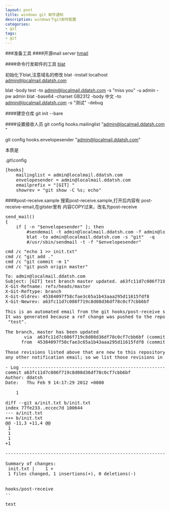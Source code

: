 ```yaml
---
layout: post
title: windows git 邮件通知
description: windows下git邮件配置
categories:
- git
tags:
- git
---
```

###准备工具
####开源mail server
[hmail](http://www.hmailserver.com/)

####命令行发邮件的工具
[blat](http://www.blat.net/examples)

初始化下blat,注意域名的修改
blat -install localhost admin@localmail.ddatsh.com

blat -body test -to admin@localmail.ddatsh.com -s "miss you" -u admin -pw admin
blat  -base64  -charset GB2312 -body 中文 -to admin@localmail.ddatsh.com -s "测试" -debug


####建空仓库
git init --bare

####设置接收人员
git config hooks.mailinglist "admin@localmail.ddatsh.com "

git config hooks.envelopesender "admin@localmail.ddatsh.com"

本质是

.git\config
<pre>
[hooks]
    mailinglist = admin@localmail.ddatsh.com
    envelopesender = admin@localmail.ddatsh.com
    emailprefix = "[GIT] "
    showrev = "git show -C %s; echo"
</pre>
####post-receive.sample
搜索post-receive.sample,打开后内容有
post-receive-email,在gitster里有
内容COPY过来，改名为post-receive
<pre class="prettyprint">
send_mail()
{
    if [ -n "$envelopesender" ]; then
        #sendemail -t admin@localmail.ddatsh.com -f admin@localmail.ddatsh.com -m
        blat -to admin@localmail.ddatsh.com -s "git"  -q
        #/usr/sbin/sendmail -t -f "$envelopesender"
</pre>

<pre class="prettyprint">
cmd /c "echo 1 >> init.txt"
cmd /c "git add ."
cmd /c "git commit -m 1"
cmd /c "git push origin master"
</pre>

<pre class="prettyprint">
To: admin@localmail.ddatsh.com
Subject: [GIT] test branch master updated. a63fc11d7c086f719c8d08d36df78c0cf7cbb6bf
X-Git-Refname: refs/heads/master
X-Git-Reftype: branch
X-Git-Oldrev: 45384097f58cfae3c65a1b43aaa295d11615fdf8
X-Git-Newrev: a63fc11d7c086f719c8d08d36df78c0cf7cbb6bf

This is an automated email from the git hooks/post-receive script. 
It was generated because a ref change was pushed to the repository containing the project
 "test".

The branch, master has been updated
       via  a63fc11d7c086f719c8d08d36df78c0cf7cbb6bf (commit)
      from  45384097f58cfae3c65a1b43aaa295d11615fdf8 (commit)

Those revisions listed above that are new to this repository have not appeared on 
any other notification email; so we list those revisions in full, below.

- Log -----------------------------------------------------------------
commit a63fc11d7c086f719c8d08d36df78c0cf7cbb6bf
Author: ddatsh <admin@localmail.ddatsh.com>
Date:   Thu Feb 9 14:17:29 2012 +0800

    1

diff --git a/init.txt b/init.txt
index 77fe233..eccec7d 100644
--- a/init.txt
+++ b/init.txt
@@ -11,3 +11,4 @@
 1
 1
 1
+1

-----------------------------------------------------------------------

Summary of changes:
 init.txt |    1 +
 1 files changed, 1 insertions(+), 0 deletions(-)


hooks/post-receive
-- 

test
</pre>
 
 